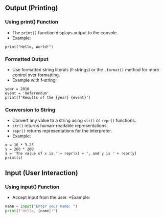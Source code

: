 Output (Printing)
-------------------

### Using print() Function
* The `print()` function displays output to the console.
* Example:
```
print("Hello, World!")
```

### Formatted Output
* Use formatted string literals (f-strings) or the `.format()` method for more control over formatting.
* Example with f-string:
```
year = 2016
event = 'Referendum'
print(f'Results of the {year} {event}')
```

### Conversion to String
* Convert any value to a string using `str()` or `repr()` functions.
* `str()` returns human-readable representations.
* `repr()` returns representations for the interpreter.
* Example:
```
x = 10 * 3.25
y = 200 * 200
s = 'The value of x is ' + repr(x) + ', and y is ' + repr(y)
print(s)
```


Input (User Interaction)
-----------------------

### Using input() Function
* Accept input from the user.
*Example:
```py
name = input("Enter your name: ")
print(f"Hello, {name}!")
```